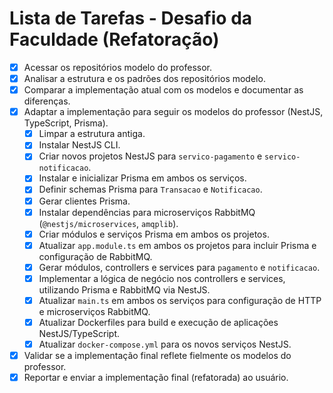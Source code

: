 # Lista de Tarefas - Desafio da Faculdade (Refatoração)

- [x] Acessar os repositórios modelo do professor.
- [x] Analisar a estrutura e os padrões dos repositórios modelo.
- [x] Comparar a implementação atual com os modelos e documentar as diferenças.
- [x] Adaptar a implementação para seguir os modelos do professor (NestJS, TypeScript, Prisma).
  - [x] Limpar a estrutura antiga.
  - [x] Instalar NestJS CLI.
  - [x] Criar novos projetos NestJS para `servico-pagamento` e `servico-notificacao`.
  - [x] Instalar e inicializar Prisma em ambos os serviços.
  - [x] Definir schemas Prisma para `Transacao` e `Notificacao`.
  - [x] Gerar clientes Prisma.
  - [x] Instalar dependências para microserviços RabbitMQ (`@nestjs/microservices`, `amqplib`).
  - [x] Criar módulos e serviços Prisma em ambos os projetos.
  - [x] Atualizar `app.module.ts` em ambos os projetos para incluir Prisma e configuração de RabbitMQ.
  - [x] Gerar módulos, controllers e services para `pagamento` e `notificacao`.
  - [x] Implementar a lógica de negócio nos controllers e services, utilizando Prisma e RabbitMQ via NestJS.
  - [x] Atualizar `main.ts` em ambos os serviços para configuração de HTTP e microserviços RabbitMQ.
  - [x] Atualizar Dockerfiles para build e execução de aplicações NestJS/TypeScript.
  - [x] Atualizar `docker-compose.yml` para os novos serviços NestJS.
- [x] Validar se a implementação final reflete fielmente os modelos do professor.
- [x] Reportar e enviar a implementação final (refatorada) ao usuário.
